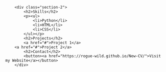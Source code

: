 
        <div class="section-2">
            <h2>Skills</h2>
            <p><ul>
                <li>Python</li>
                <li>HTML</li>
                <li>CSS</li>
            </ul></p>
            <h2>Projects</h2>
            <a href="#">Project 1</a>
        <a href="#">Project 2</a>
            <h2>Contact</h2>
            <button><a href="https://rogue-wild.github.io/New-CV/">Visit my Website</a></button>
        </div>
  
